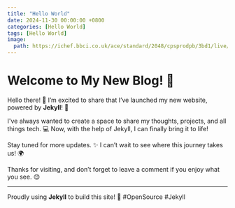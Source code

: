```yaml
---
title: "Hello World"
date: 2024-11-30 00:00:00 +0800
categories: [Hello World]
tags: [Hello World]
image: 
  path: https://ichef.bbci.co.uk/ace/standard/2048/cpsprodpb/3bd1/live/d983c500-6f90-11ef-a0dd-1771b36c4a17.jpg
---
```


# Welcome to My New Blog! 🎉

Hello there! 👋 I’m excited to share that I’ve launched my new website, powered by **Jekyll**! 🚀

I've always wanted to create a space to share my thoughts, projects, and all things tech. 💻 Now, with the help of Jekyll, I can finally bring it to life! 

Stay tuned for more updates. ✨ I can’t wait to see where this journey takes us! 🌍

Thanks for visiting, and don’t forget to leave a comment if you enjoy what you see. 😊

---

Proudly using **Jekyll** to build this site! 💪 #OpenSource #Jekyll
